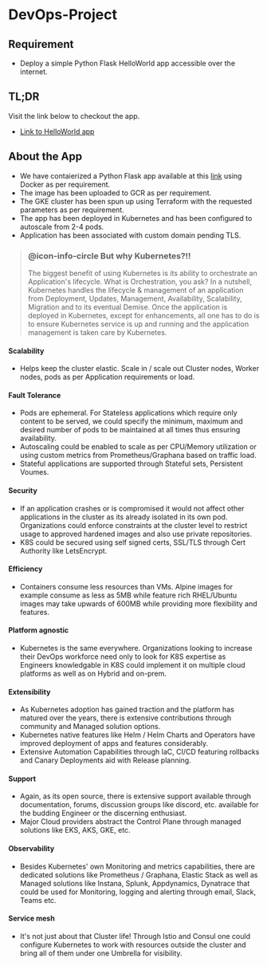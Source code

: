 # DevOps-Project

## Requirement

* Deploy a simple Python Flask HelloWorld app accessible over the internet.

## TL;DR

Visit the link below to checkout the app.

* [Link to HelloWorld app](http://gcp.kutumba.xyz)

## About the App
* We have contaierized a Python Flask app available at this [link](https://github.com/apolloio/k8s-helloworld) using Docker as per requirement.
* The image has been uploaded to GCR as per requirement.
* The GKE cluster has been spun up using Terraform with the requested parameters as per requirement.
* The app has been deployed in Kubernetes and has been configured to autoscale from 2-4 pods.
* Application has been associated with custom domain pending TLS.



> ### @icon-info-circle But why Kubernetes?!!
> The biggest benefit of using Kubernetes is its ability to orchestrate an Application's lifecycle. What is Orchestration, you ask? In a nutshell, Kubernetes handles the lifecycle & management of an application from Deployment, Updates, Management, Availability, Scalability, Migration and to its eventual Demise. Once the application is deployed in Kubernetes, except for enhancements, all one has to do is to ensure Kubernetes service is up and running and the application management is taken care by  Kubernetes.

#### Scalability
* Helps keep the cluster elastic. Scale in / scale out Cluster nodes, Worker nodes, pods as per Application requirements or load.

#### Fault Tolerance
* Pods are ephemeral. For Stateless applications which require only content to be served, we could specify the minimum, maximum and desired number of pods to be maintained at all times thus ensuring availability.
* Autoscaling could be enabled to scale as per CPU/Memory utilization or using custom metrics from Prometheus/Graphana based on traffic load.
* Stateful applications are supported through Stateful sets, Persistent Voumes.

#### Security
* If an application crashes or is compromised it would not affect other applications in the cluster as its already isolated in its own pod. Organizations could enforce constraints at the cluster level to restrict usage to approved hardened images and also use private repositories.
* K8S could be secured using self signed certs, SSL/TLS through Cert Authority like LetsEncrypt.

#### Efficiency
* Containers consume less resources than VMs. Alpine images for example consume as less as 5MB while feature rich RHEL/Ubuntu images may take upwards of 600MB while providing more flexibility and features.

#### Platform agnostic
* Kubernetes is the same everywhere. Organizations looking to increase their DevOps workforce need only to look for K8S expertise as Engineers knowledgable in K8S could implement it on multiple cloud platforms as well as on Hybrid and on-prem.

#### Extensibility
* As Kubernetes adoption has gained traction and the platform has matured over the years, there is extensive contributions through community and Managed solution options.
* Kubernetes native features like Helm / Helm Charts and Operators have improved deployment of apps and features considerably.
* Extensive Automation Capabilities through IaC, CI/CD featuring rollbacks and Canary Deployments aid with Release planning.

#### Support
* Again, as its open source, there is extensive support available through documentation, forums, discussion groups like discord, etc. available for the budding Engineer or the discerning enthusiast.
* Major Cloud providers abstract the Control Plane through managed solutions like EKS, AKS, GKE, etc.

#### Observability
* Besides Kubernetes' own Monitoring and metrics capabilities, there are dedicated solutions like Prometheus / Graphana, Elastic Stack as well as Managed solutions like Instana, Splunk, Appdynamics, Dynatrace that could be used for Monitoring, logging and alerting through email, Slack, Teams etc.

#### Service mesh
* It's not just about that Cluster life! Through Istio and Consul one could configure Kubernetes to work with resources outside the cluster and bring all of them under one Umbrella for visibility.
